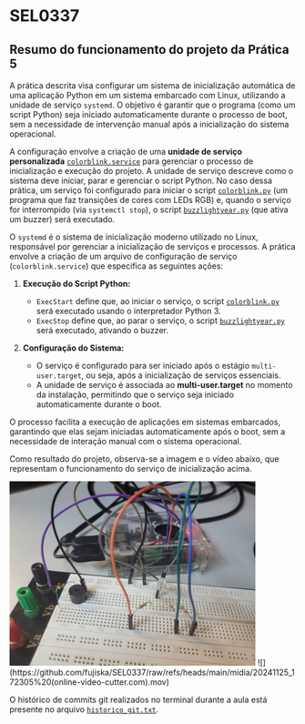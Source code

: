 # SEL0337

## Resumo do funcionamento do projeto da Prática 5

A prática descrita visa configurar um sistema de inicialização automática de uma aplicação Python em um sistema embarcado com Linux, utilizando a unidade de serviço `systemd`. O objetivo é garantir que o programa (como um script Python) seja iniciado automaticamente durante o processo de boot, sem a necessidade de intervenção manual após a inicialização do sistema operacional.

A configuração envolve a criação de uma **unidade de serviço personalizada** [```colorblink.service```](https://github.com/fujiska/SEL0337/blob/main/colorblink.service) para gerenciar o processo de inicialização e execução do projeto. A unidade de serviço descreve como o sistema deve iniciar, parar e gerenciar o script Python. No caso dessa prática, um serviço foi configurado para iniciar o script [```colorblink.py```](https://github.com/fujiska/SEL0337/blob/main/colorblink.py) (um programa que faz transições de cores com LEDs RGB) e, quando o serviço for interrompido (via `systemctl stop`), o script [```buzzlightyear.py```](https://github.com/fujiska/SEL0337/blob/main/buzzlightyear.py) (que ativa um buzzer) será executado.

O `systemd` é o sistema de inicialização moderno utilizado no Linux, responsável por gerenciar a inicialização de serviços e processos. A prática envolve a criação de um arquivo de configuração de serviço (`colorblink.service`) que especifica as seguintes ações:

1. **Execução do Script Python:**
   - `ExecStart` define que, ao iniciar o serviço, o script [```colorblink.py```](https://github.com/fujiska/SEL0337/blob/main/colorblink.py) será executado usando o interpretador Python 3.
   - `ExecStop` define que, ao parar o serviço, o script [```buzzlightyear.py```](https://github.com/fujiska/SEL0337/blob/main/buzzlightyear.py) será executado, ativando o buzzer.

2. **Configuração do Sistema:**
   - O serviço é configurado para ser iniciado após o estágio `multi-user.target`, ou seja, após a inicialização de serviços essenciais.
   - A unidade de serviço é associada ao **multi-user.target** no momento da instalação, permitindo que o serviço seja iniciado automaticamente durante o boot.

O processo facilita a execução de aplicações em sistemas embarcados, garantindo que elas sejam iniciadas automaticamente após o boot, sem a necessidade de interação manual com o sistema operacional.

Como resultado do projeto, observa-se a imagem e o vídeo abaixo, que representam o funcionamento do serviço de inicialização acima.

<img src="midia/20241125_170002.jpg" width="432"/> 
![](https://github.com/fujiska/SEL0337/raw/refs/heads/main/midia/20241125_172305%20(online-video-cutter.com).mov)


O histórico de commits git realizados no terminal durante a aula está presente no arquivo [```historico_git.txt```](https://github.com/fujiska/SEL0337/blob/main/historico_git.txt).
